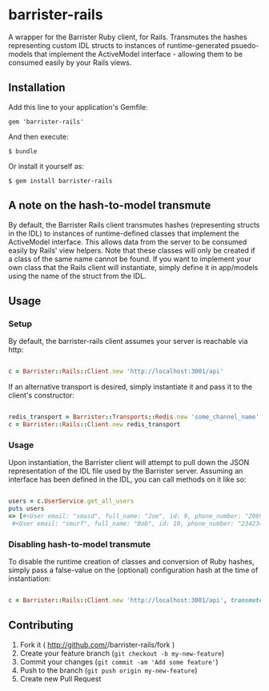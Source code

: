 # barrister-rails

A wrapper for the Barrister Ruby client, for Rails. Transmutes the hashes
representing custom IDL structs to instances of runtime-generated psuedo-models
that implement the ActiveModel interface - allowing them to be consumed easily
by your Rails views.

## Installation

Add this line to your application's Gemfile:

    gem 'barrister-rails'

And then execute:

    $ bundle

Or install it yourself as:

    $ gem install barrister-rails

## A note on the hash-to-model transmute

By default, the Barrister Rails client transmutes hashes (representing structs
in the IDL) to instances of runtime-defined classes that implement the
ActiveModel interface. This allows data from the server to be consumed easily
by Rails' view helpers. Note that these classes will only be created if a
class of the same name cannot be found. If you want to implement your own class
that the Rails client will instantiate, simply define it in app/models using
the name of the struct from the IDL.

## Usage

### Setup

By default, the barrister-rails client assumes your server is reachable via http:

```ruby

c = Barrister::Rails::Client.new 'http://localhost:3001/api'

```

If an alternative transport is desired, simply instantiate it and pass it to the
client's constructor:

```ruby

redis_transport = Barrister::Transports::Redis.new 'some_channel_name'
c = Barrister::Rails::Client.new redis_transport

```

### Usage

Upon instantiation, the Barrister client will attempt to pull down the JSON
representation of the IDL file used by the Barrister server. Assuming an
interface has been defined in the IDL, you can call methods on it like so:

```ruby

users = c.UserService.get_all_users
puts users
=> [#<User email: "smasd", full_name: "Joe", id: 9, phone_number: "2069990811">,
 #<User email: "smurf", full_name: "Bob", id: 10, phone_number: "234234234">]

```

### Disabling hash-to-model transmute

To disable the runtime creation of classes and conversion of Ruby hashes,
simply pass a false-value on the (optional) configuration hash at the time
of instantiation:

```ruby

c = Barrister::Rails::Client.new 'http://localhost:3001/api', transmute_to_model: false

```

## Contributing

1. Fork it ( http://github.com/<my-github-username>/barrister-rails/fork )
2. Create your feature branch (`git checkout -b my-new-feature`)
3. Commit your changes (`git commit -am 'Add some feature'`)
4. Push to the branch (`git push origin my-new-feature`)
5. Create new Pull Request
